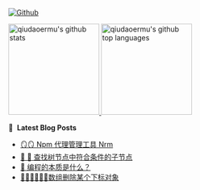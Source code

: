 [![Github](https://img.shields.io/github/followers/qiudaoermu?label=Follow&style=social)](https://github.com/qiudaoermu)

<a href="https://github.com/qiudaoermu">
  <img height="180em" src="https://github-readme-stats.vercel.app/api?username=qiudaoermu&show_icons=true&count_private=true" alt="qiudaoermu's github stats" />
  <img height="180em" src="https://github-readme-stats.vercel.app/api/top-langs/?username=qiudaoermu&layout=compact" alt="qiudaoermu's github top languages" />
</a>
<br/>

<!--
** qiudaoermu / qiudaoermu ** is a ✨ _special_ ✨ repository because its`README.md`(this file) appears on your GitHub profile.

Here are some ideas to get you started:

  - 🔭 I’m currently working on ...
- 🌱 I’m currently learning ...
- 👯 I’m looking to collaborate on ...
- 🤔 I’m looking for help with ...
- 💬 Ask me about ...
- 📫 How to reach me: ...
- 😄 Pronouns: ...
- ⚡ Fun fact: ...
-->

📕 &nbsp;**Latest Blog Posts**

<!-- BLOG-POST-LIST:START -->
- [🪞🪞 Npm 代理管理工具    Nrm](https://qiudaoermu.github.io//2021/10/21/npm-%E4%BB%A3%E7%90%86%E7%AE%A1%E7%90%86%E5%B7%A5%E5%85%B7-nrm/)
- [🧮 🌲 查找树节点中符合条件的子节点](https://qiudaoermu.github.io//2021/10/21/%E6%9F%A5%E6%89%BE%E6%A0%91%E8%8A%82%E7%82%B9%E4%B8%AD%E7%AC%A6%E5%90%88%E6%9D%A1%E4%BB%B6%E7%9A%84%E5%AD%90%E8%8A%82%E7%82%B9/)
- [🧬 编程的本质是什么？](https://qiudaoermu.github.io//2021/10/21/%E7%BC%96%E7%A8%8B%E7%9A%84%E6%9C%AC%E8%B4%A8%E6%98%AF%E4%BB%80%E4%B9%88/)
- [🦽🦼🦼🦽🦼🦽数组删除某个下标对象](https://qiudaoermu.github.io//2021/10/21/%E6%95%B0%E7%BB%84%E5%88%A0%E9%99%A4%E6%9F%90%E4%B8%AA%E4%B8%8B%E6%A0%87%E5%AF%B9%E8%B1%A1/)
<!-- BLOG-POST-LIST:END -->


